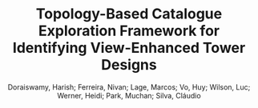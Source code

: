 ---
layout: technique
title: "Topology-Based Catalogue Exploration Framework for Identifying View-Enhanced Tower Designs"
system: "True"
technique: "False"
design_study: "False"
evaluation: "False"
data: "False"
analysis: "False"
generation: "False"
curation_and_transformation: "False"
management: "False"
modeling: "True"
urban_analysis: "True"
visualization: "True"
sunlight_access: "False"
wind_ventilation: "False"
view_impact: "True"
energy: "False"
damage_and_disaster_management: "False"
climate: "False"
sound: "False"
property_cadastre: "False"
others: "False"
lookup: "False"
browse: "True"
locate: "False"
explore: "True"
identify: "True"
compare: "True"
summarize: "True"
distribution: "False"
trends: "False"
outliers: "False"
extremes: "False"
features: "True"
target_discovery: "True"
target_access: "True"
spatial_relation: "True"
buildings: "True"
streets: "False"
nature: "True"
uniform_discretization: "False"
structural_subdivision: "True"
univariate: "False"
multivariate: "True"
volumetric: "False"
temporal: "False"
sensing: "False"
statistical: "False"
simulation_based: "True"
learning_based: "False"
surveyed: "False"
site: "True"
block: "False"
multi_block: "False"
city: "True"
va_wo_model: "False"
post_model: "False"
model_integrated: "True"
assisted_models: "False"
overlay: "True"
embedded: "False"
linked: "True"
temporal_jx: "False"
spatial_jx: "True"
filter: "True"
aggregate: "False"
embed: "False"
glyphs: "False"
bar_charts: "False"
scatterplots: "False"
matrix: "False"
parallel_coordinates: "True"
map_2d: "False"
map_3d: "True"
walking: "False"
steering: "False"
selection_based: "False"
manipulation_based: "True"
distortion: "False"
ghosting: "False"
culling: "False"
birds_view: "True"
multi_view: "False"
assisted_steering: "False"
other: "False"
vr_cave: "False"
ar: "False"
desktop: "True"
mobile: "False"
case_study: "True"
user_study: "False"
statistical_evaluation: "False"
expert_interviews: "True"
key: "8BI93DA3"
item_type: "journalArticle"
publication_year: "2015"
author: "Doraiswamy, Harish; Ferreira, Nivan; Lage, Marcos; Vo, Huy; Wilson, Luc; Werner, Heidi; Park, Muchan; Silva, Cláudio"
publication_title: "ACM Transactions on Graphics"
isbn: "nan"
issn: "0730-0301, 1557-7368"
doi: "10.1145/2816795.2818134"
url_paper: "https://dl.acm.org/doi/10.1145/2816795.2818134"
abstract_note: "There is a growing expectation for high performance design in architecture which negotiates between the requirements of the client and the physical constraints of a building site. Clients for building projects often challenge architects to maximize view quality since it can significantly increase real estate value. To pursue this challenge, architects typically move through several design revision cycles to identify a set of design options which satisfy these view quality expectations in coordination with other goals of the project. However, reviewing a large quantity of design options within the practical time constraints is challenging due to the limitations of existing tools for view performance evaluation. These challenges include flexibility in the definition of view quality and the ability to handle the expensive computation involved in assessing both the view quality and the exploration of a large number of possible design options. To address these challenges, we propose a catalogue-based framework that enables the interactive exploration of conceptual building design options based on adjustable view preferences. We achieve this by integrating a flexible mechanism to combine different view measures with an indexing scheme for view computation that achieves high performance and precision. Furthermore, the combined view measures are then used to model the building design space as a high dimensional scalar function. The topological features of this function are then used as candidate building designs. Finally, we propose an interactive design catalogue for the exploration of potential building designs based on the given view preferences. We demonstrate the effectiveness of our approach through two use case scenarios to assess view potential and explore conceptual building designs on sites with high development likelihood in Manhattan, New York City."
date_added: "2023-01-30 00:01:16"
date_modified: "2023-01-30 00:01:16"
access_date: "2023-01-30 00:01:16"
pages: "1-13"
num_pages: "nan"
issue: "6"
volume: "34.0"
number_of_volumes: "nan"
journal_abbreviation: "ACM Trans. Graph."
short_title: "nan"
series: "nan"
series_number: "nan"
series_text: "nan"
series_title: "nan"
publisher: "nan"
place: "nan"
language: "en"
rights: "nan"
type: "nan"
archive: "nan"
archive_location: "nan"
library_catalog: "DOI.org (Crossref)"
call_number: "nan"
extra: "nan"
notes: "nan"
link_attachments: "nan"
manual_tags: "nan"
automatic_tags: "nan"
editor: "nan"
series_editor: "nan"
translator: "nan"
contributor: "nan"
attorney_agent: "nan"
book_author: "nan"
cast_member: "nan"
commenter: "nan"
composer: "nan"
cosponsor: "nan"
counsel: "nan"
interviewer: "nan"
producer: "nan"
recipient: "nan"
reviewed_author: "nan"
scriptwriter: "nan"
words_by: "nan"
guest: "nan"
number: "nan"
edition: "nan"
running_time: "nan"
scale: "nan"
medium: "nan"
artwork_size: "nan"
filing_date: "nan"
application_number: "nan"
assignee: "nan"
issuing_authority: "nan"
country: "nan"
meeting_name: "nan"
conference_name: "nan"
court: "nan"
references: "nan"
reporter: "nan"
legal_status: "nan"
priority_numbers: "nan"
programming_language: "nan"
version: "nan"
system: "nan"
code: "nan"
code_number: "nan"
section: "nan"
session: "nan"
committee: "nan"
history: "nan"
legislative_body: "nan"
---